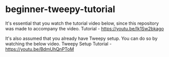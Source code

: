 # beginner-tweepy-tutorial
It's essential that you watch the tutorial video below, since this repository was made to accompany the video.
Tutorial - https://youtu.be/Ik1Sw2bkago

It's also assumed that you already have Tweepy setup. You can do so by watching the below video.
Tweepy Setup Tutorial - https://youtu.be/BdmUhQnPToM
